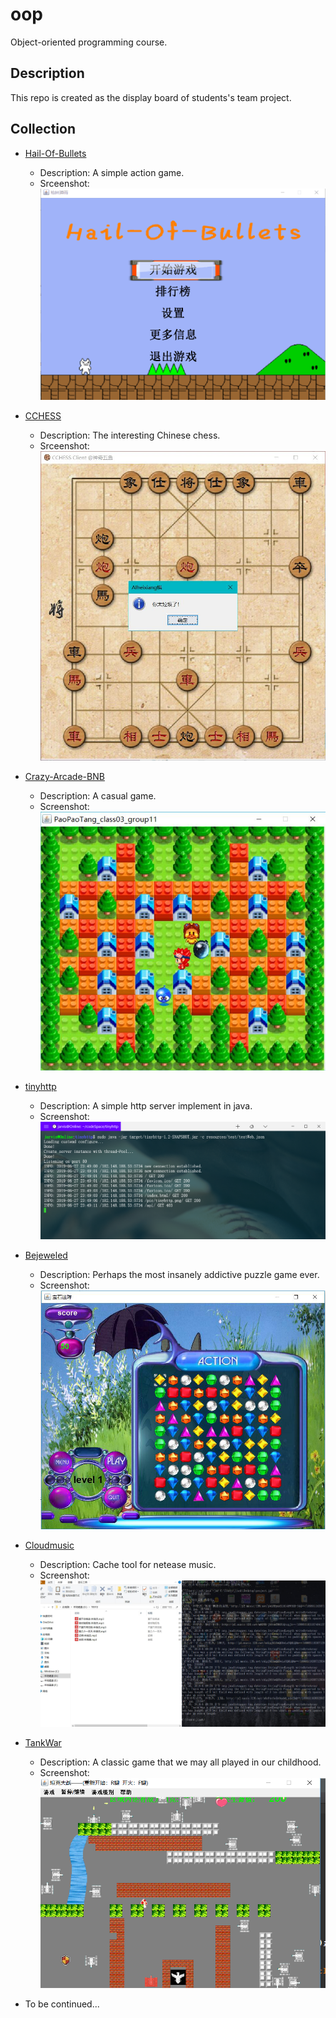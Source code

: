 # oop

 Object-oriented programming course.

## Description

This repo is created as  the display board of students's team project.

## Collection

- [Hail-Of-Bullets](https://github.com/iishuu/Hail-Of-Bullets)

  - Description: A simple action game.
  - Srceenshot:
    ![c1t3](./2019/screenshots/c1t3.png)

- [CCHESS](https://github.com/HiramWHL/CCHESS)

  - Description: The interesting Chinese chess.
  - Srceenshot:
    ![c1t8](./2019/screenshots/c1t8.jpg)

- [Crazy-Arcade-BNB](https://github.com/HyperMn/Crazy-Arcade-BNB-)
  - Description: A casual game.
  - Screenshot:
    ![c3t11](2019/screenshots/c3t11.jpg)

- [tinyhttp](https://github.com/ChanthMiao/tinyhttp)
  - Description: A simple http server implement in java.
  - Screenshot:
    ![c4t2](2019/screenshots/c4t2.png)

- [Bejeweled](https://github.com/Morwind-WYW/3_8match3)
  - Description:  Perhaps the most insanely addictive puzzle game ever.
  - Screenshot:
    ![c3t8](2019/screenshots/c3t8.png)

- [Cloudmusic](https://github.com/KingSF5/Cloudmusic)
  - Description: Cache tool for netease music.
  - Screenshot:
    ![t1c9](2019/screenshots/t1c9.jpg)

- [TankWar](https://github.com/HJWinSCU/TankWar)
  - Description: A classic game that we may all played in our childhood.
  - Screenshot:
    ![t4c3](2019/screenshots/t4c3.png)

- To be continued...
